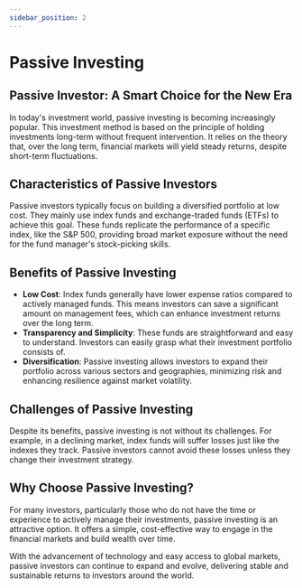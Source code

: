 ```yaml
---
sidebar_position: 2
---
```

 
# Passive Investing

## Passive Investor: A Smart Choice for the New Era

In today's investment world, passive investing is becoming increasingly popular. This investment method is based on the principle of holding investments long-term without frequent intervention. It relies on the theory that, over the long term, financial markets will yield steady returns, despite short-term fluctuations.

## Characteristics of Passive Investors

Passive investors typically focus on building a diversified portfolio at low cost. They mainly use index funds and exchange-traded funds (ETFs) to achieve this goal. These funds replicate the performance of a specific index, like the S&P 500, providing broad market exposure without the need for the fund manager's stock-picking skills.

## Benefits of Passive Investing

* **Low Cost**: Index funds generally have lower expense ratios compared to actively managed funds. This means investors can save a significant amount on management fees, which can enhance investment returns over the long term.
* **Transparency and Simplicity**: These funds are straightforward and easy to understand. Investors can easily grasp what their investment portfolio consists of.
* **Diversification**: Passive investing allows investors to expand their portfolio across various sectors and geographies, minimizing risk and enhancing resilience against market volatility.

## Challenges of Passive Investing

Despite its benefits, passive investing is not without its challenges. For example, in a declining market, index funds will suffer losses just like the indexes they track. Passive investors cannot avoid these losses unless they change their investment strategy.

## Why Choose Passive Investing?

For many investors, particularly those who do not have the time or experience to actively manage their investments, passive investing is an attractive option. It offers a simple, cost-effective way to engage in the financial markets and build wealth over time.

With the advancement of technology and easy access to global markets, passive investors can continue to expand and evolve, delivering stable and sustainable returns to investors around the world.